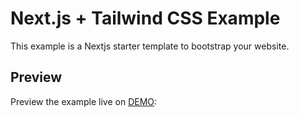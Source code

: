 # Next.js + Tailwind CSS Example

This example is a Nextjs starter template to bootstrap your website.

## Preview

Preview the example live on [DEMO](https://nextjs-starter-template-tau.vercel.app/):
